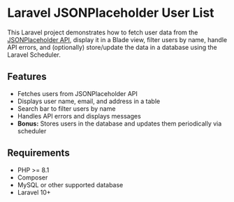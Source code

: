 # Laravel JSONPlaceholder User List

This Laravel project demonstrates how to fetch user data from the [JSONPlaceholder API](https://jsonplaceholder.typicode.com/users), display it in a Blade view, filter users by name, handle API errors, and (optionally) store/update the data in a database using the Laravel Scheduler.

## Features

- Fetches users from JSONPlaceholder API
- Displays user name, email, and address in a table
- Search bar to filter users by name
- Handles API errors and displays messages
- **Bonus:** Stores users in the database and updates them periodically via scheduler

## Requirements

- PHP >= 8.1
- Composer
- MySQL or other supported database
- Laravel 10+

